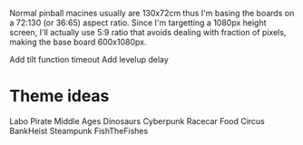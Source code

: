 Normal pinball macines usually are 130x72cm thus I'm basing the boards on a 72:130 (or 36:65) aspect ratio.
Since I'm targetting a 1080px height screen, I'll actually use 5:9 ratio that avoids dealing with fraction of pixels, making the base board 600x1080px.

Add tilt function timeout
Add levelup delay

# Theme ideas
Labo
Pirate
Middle Ages
Dinosaurs
Cyberpunk
Racecar
Food
Circus
BankHeist
Steampunk
FishTheFishes
